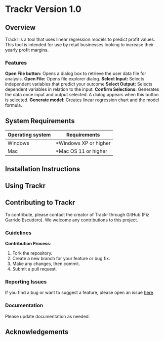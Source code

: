 # Trackr Version 1.0

## Overview
Trackr is a tool that uses linear regression models to predict profit values. This tool is intended for use by retail businesses looking to increase their yearly profit margins. 

### Features
**Open File button:** Opens a dialog box to retrieve the user data file for analysis.
**Open File:** Opens file explorer dialog.
**Select Input:** Selects independent variables that predict your outcome
**Select Output:** Selects dependent variables in relation to the input. 
**Confirm Selections:** Generates the data once input and output selected. A dialog appears when this button is selected.
**Generate model:** Creates linear regression chart and the model formula. 


## System Requirements
| Operating system | Requirements |
| ---------------- | -------------            |
| Windows          | *Windows XP or higher    |
| Mac              | *Mac OS 11 or higher     |

## Installation Instructions

## Using Trackr

## Contributing to Trackr

To contribute, please contact the creator of Trackr through GitHub (Fiz Garrido Escudero). We welcome any contributions to this project. 

### Guidelines
**Contribution Process**:
  1. Fork the repository.
  2. Create a new branch for your feature or bug fix.
  3. Make any changes, then commit.
  4. Submit a pull request.

### Reporting Issues
If you find a bug or want to suggest a feature, please open an issue [here](https://github.com/fizge/1-SENECA-UDC_Coil_Proyect/issues/new).

### Documentation
Please update documentation as needed.

## Acknowledgements 
